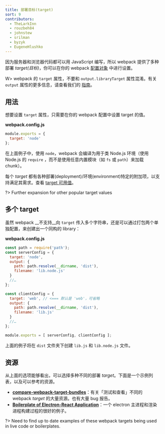 ```yaml
---
title: 部署目标(target)
sort: 9
contributors:
  - TheLarkInn
  - rouzbeh84
  - johnstew
  - srilman
  - byzyk
  - EugeneHlushko
---
```


因为服务器和浏览器代码都可以用 JavaScript 编写，所以 webpack 提供了多种部署 _target(目标)_，你可以在你的 webpack [配置对象](/configuration) 中进行设置。

W> webpack 的 `target` 属性，不要和 `output.libraryTarget` 属性混淆。有关 `output` 属性的更多信息，请查看我们的 [指南](/concepts/output/)。

## 用法

想要设置 `target` 属性，只需要在你的 webpack 配置中设置 target 的值。

__webpack.config.js__

```javascript
module.exports = {
  target: 'node'
};
```

在上面例子中，使用 `node`，webpack 会编译为用于类 Node.js 环境（使用 Node.js 的 `require` ，而不是使用任意内置模块（如 `fs` 或 `path`）来加载 chunk）。

每个 _target_ 都有各种部署(deployment)/环境(environment)特定的附加项，以支持满足其需求。查看 [target 可用值](/configuration/target/)。

?> Further expansion for other popular target values

## 多个 target

虽然 webpack __不支持__向 `target` 传入多个字符串，还是可以通过打包两个单独配置，来创建出一个同构的 library：

__webpack.config.js__

```javascript
const path = require('path');
const serverConfig = {
  target: 'node',
  output: {
    path: path.resolve(__dirname, 'dist'),
    filename: 'lib.node.js'
  }
  //…
};

const clientConfig = {
  target: 'web', // <=== 默认是 'web'，可省略
  output: {
    path: path.resolve(__dirname, 'dist'),
    filename: 'lib.js'
  }
  //…
};

module.exports = [ serverConfig, clientConfig ];
```

上面的例子将在 `dist` 文件夹下创建 `lib.js` 和 `lib.node.js` 文件。

## 资源

从上面的选项能够看出，可以选择多种不同的部署 _target_。下面是一个示例列表，以及可以参考的资源。

-  __[compare-webpack-target-bundles](https://github.com/TheLarkInn/compare-webpack-target-bundles)__：有关「测试和查看」不同的 webpack _target_ 的大量资源。也有大量 bug 报告。
- __[Boilerplate of Electron-React Application](https://github.com/chentsulin/electron-react-boilerplate)__：一个 electron 主进程和渲染进程构建过程的很好的例子。

?> Need to find up to date examples of these webpack targets being used in live code or boilerplates.
